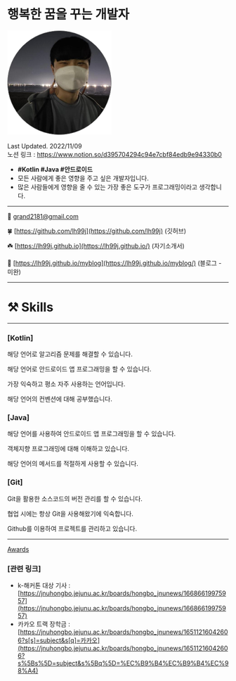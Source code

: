 # 행복한 꿈을 꾸는 개발자

![Untitled](assets/images/profileimg.jpg)

Last Updated. 2022/11/09 <br>
노션 링크 : https://www.notion.so/d395704294c94e7cbf84edb9e94330b0

- **#Kotlin #Java #안드로이드**
- 모든 사람에게 좋은 영향을 주고 싶은 개발자입니다.
- 많은 사람들에게 영향을 줄 수 있는 가장 좋은 도구가 
프로그래밍이라고 생각합니다.

---

💌 grand2181@gmail.com

🍀 [https://github.com/lh99j](https://github.com/lh99j) (깃허브)

☘️ [https://lh99j.github.io](https://lh99j.github.io/) (자기소개서)

🌱 [https://lh99j.github.io/myblog](https://lh99j.github.io/myblog/) (블로그 - 미완)

---

# ⚒️ Skills

---

### [Kotlin]

해당 언어로 알고리즘 문제를 해결할 수 있습니다.

해당 언어로 안드로이드 앱 프로그래밍을 할 수 있습니다.

가장 익숙하고 평소 자주 사용하는 언어입니다.

해당 언어의 컨벤션에 대해 공부했습니다.

### [Java]

해당 언어를 사용하여 안드로이드 앱 프로그래밍을 할 수 있습니다.

객체지향 프로그래밍에 대해 이해하고 있습니다.

해당 언어의 메서드를 적절하게 사용할 수 있습니다.

### [Git]

Git을 활용한 소스코드의 버전 관리를 할 수 있습니다.

협업 시에는 항상 Git을 사용해왔기에 익숙합니다.

Github를 이용하여 프로젝트를 관리하고 있습니다.

---

[Awards](https://www.notion.so/d9ef2ff7415a4913ba9135cd9aab9a8d)

### [관련 링크]

- k-해커톤 대상 기사 : [https://jnuhongbo.jejunu.ac.kr/boards/hongbo_jnunews/16686619975957](https://jnuhongbo.jejunu.ac.kr/boards/hongbo_jnunews/16686619975957)
- 카카오 트랙 장학금 : [https://jnuhongbo.jejunu.ac.kr/boards/hongbo_jnunews/16511216042606?s[s]=subject&s[q]=카카오](https://jnuhongbo.jejunu.ac.kr/boards/hongbo_jnunews/16511216042606?s%5Bs%5D=subject&s%5Bq%5D=%EC%B9%B4%EC%B9%B4%EC%98%A4)

